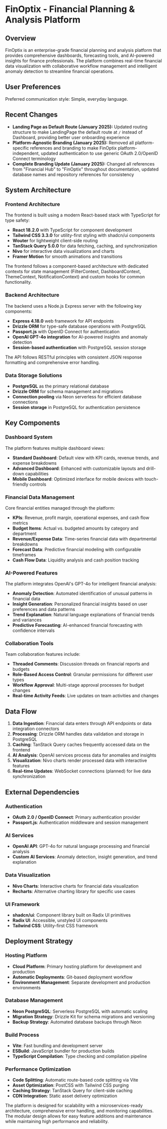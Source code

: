 # FinOptix - Financial Planning & Analysis Platform

## Overview

FinOptix is an enterprise-grade financial planning and analysis platform that provides comprehensive dashboards, forecasting tools, and AI-powered insights for finance professionals. The platform combines real-time financial data visualization with collaborative workflow management and intelligent anomaly detection to streamline financial operations.

## User Preferences

Preferred communication style: Simple, everyday language.

## Recent Changes

- **Landing Page as Default Route (January 2025):** Updated routing structure to make LandingPage the default route at `/` instead of Dashboard, providing better user onboarding experience
- **Platform-Agnostic Branding (January 2025):** Removed all platform-specific references and branding to make FinOptix platform-independent, updated authentication to use generic OAuth 2.0/OpenID Connect terminology
- **Complete Branding Update (January 2025):** Changed all references from "Financial Hub" to "FinOptix" throughout documentation, updated database names and repository references for consistency

## System Architecture

### Frontend Architecture
The frontend is built using a modern React-based stack with TypeScript for type safety:
- **React 18.2.0** with TypeScript for component development
- **Tailwind CSS 3.3.0** for utility-first styling with shadcn/ui components
- **Wouter** for lightweight client-side routing
- **TanStack Query 5.0.0** for data fetching, caching, and synchronization
- **Nivo** for interactive data visualizations and charts
- **Framer Motion** for smooth animations and transitions

The frontend follows a component-based architecture with dedicated contexts for state management (FilterContext, DashboardContext, ThemeContext, NotificationContext) and custom hooks for common functionality.

### Backend Architecture
The backend uses a Node.js Express server with the following key components:
- **Express 4.18.0** web framework for API endpoints
- **Drizzle ORM** for type-safe database operations with PostgreSQL
- **Passport.js** with OpenID Connect for authentication
- **OpenAI GPT-4o integration** for AI-powered insights and anomaly detection
- **Session-based authentication** with PostgreSQL session storage

The API follows RESTful principles with consistent JSON response formatting and comprehensive error handling.

### Data Storage Solutions
- **PostgreSQL** as the primary relational database
- **Drizzle ORM** for schema management and migrations
- **Connection pooling** via Neon serverless for efficient database connections
- **Session storage** in PostgreSQL for authentication persistence

## Key Components

### Dashboard System
The platform features multiple dashboard views:
- **Standard Dashboard**: Default view with KPI cards, revenue trends, and expense breakdowns
- **Advanced Dashboard**: Enhanced with customizable layouts and drill-down capabilities
- **Mobile Dashboard**: Optimized interface for mobile devices with touch-friendly controls

### Financial Data Management
Core financial entities managed through the platform:
- **KPIs**: Revenue, profit margin, operational expenses, and cash flow metrics
- **Budget Items**: Actual vs. budgeted amounts by category and department
- **Revenue/Expense Data**: Time-series financial data with departmental breakdowns
- **Forecast Data**: Predictive financial modeling with configurable timeframes
- **Cash Flow Data**: Liquidity analysis and cash position tracking

### AI-Powered Features
The platform integrates OpenAI's GPT-4o for intelligent financial analysis:
- **Anomaly Detection**: Automated identification of unusual patterns in financial data
- **Insight Generation**: Personalized financial insights based on user preferences and data patterns
- **Trend Explanation**: Natural language explanations of financial trends and variances
- **Predictive Forecasting**: AI-enhanced financial forecasting with confidence intervals

### Collaboration Tools
Team collaboration features include:
- **Threaded Comments**: Discussion threads on financial reports and budgets
- **Role-Based Access Control**: Granular permissions for different user types
- **Workflow Approval**: Multi-stage approval processes for budget changes
- **Real-time Activity Feeds**: Live updates on team activities and changes

## Data Flow

1. **Data Ingestion**: Financial data enters through API endpoints or data integration connectors
2. **Processing**: Drizzle ORM handles data validation and storage in PostgreSQL
3. **Caching**: TanStack Query caches frequently accessed data on the frontend
4. **AI Analysis**: OpenAI services process data for anomalies and insights
5. **Visualization**: Nivo charts render processed data with interactive features
6. **Real-time Updates**: WebSocket connections (planned) for live data synchronization

## External Dependencies

### Authentication
- **OAuth 2.0 / OpenID Connect**: Primary authentication provider
- **Passport.js**: Authentication middleware and session management

### AI Services
- **OpenAI API**: GPT-4o for natural language processing and financial analysis
- **Custom AI Services**: Anomaly detection, insight generation, and trend explanation

### Data Visualization
- **Nivo Charts**: Interactive charts for financial data visualization
- **Recharts**: Alternative charting library for specific use cases

### UI Framework
- **shadcn/ui**: Component library built on Radix UI primitives
- **Radix UI**: Accessible, unstyled UI components
- **Tailwind CSS**: Utility-first CSS framework

## Deployment Strategy

### Hosting Platform
- **Cloud Platform**: Primary hosting platform for development and production
- **Automatic Deployments**: Git-based deployment workflow
- **Environment Management**: Separate development and production environments

### Database Management
- **Neon PostgreSQL**: Serverless PostgreSQL with automatic scaling
- **Migration Strategy**: Drizzle Kit for schema migrations and versioning
- **Backup Strategy**: Automated database backups through Neon

### Build Process
- **Vite**: Fast bundling and development server
- **ESBuild**: JavaScript bundler for production builds
- **TypeScript Compilation**: Type checking and compilation pipeline

### Performance Optimization
- **Code Splitting**: Automatic route-based code splitting via Vite
- **Asset Optimization**: PostCSS with Tailwind CSS purging
- **Caching Strategy**: TanStack Query for client-side caching
- **CDN Integration**: Static asset delivery optimization

The platform is designed for scalability with a microservices-ready architecture, comprehensive error handling, and monitoring capabilities. The modular design allows for easy feature additions and maintenance while maintaining high performance and reliability.